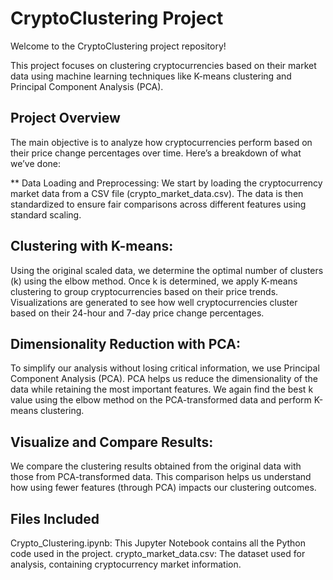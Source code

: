 # CryptoClustering Project

Welcome to the CryptoClustering project repository! 

This project focuses on clustering cryptocurrencies based on their market data using machine learning techniques like K-means clustering and Principal Component Analysis (PCA).

## Project Overview
The main objective is to analyze how cryptocurrencies perform based on their price change percentages over time. Here’s a breakdown of what we’ve done:

** Data Loading and Preprocessing:
We start by loading the cryptocurrency market data from a CSV file (crypto_market_data.csv).
The data is then standardized to ensure fair comparisons across different features using standard scaling.

## Clustering with K-means:
Using the original scaled data, we determine the optimal number of clusters (k) using the elbow method.
Once k is determined, we apply K-means clustering to group cryptocurrencies based on their price trends.
Visualizations are generated to see how well cryptocurrencies cluster based on their 24-hour and 7-day price change percentages.

## Dimensionality Reduction with PCA:
To simplify our analysis without losing critical information, we use Principal Component Analysis (PCA).
PCA helps us reduce the dimensionality of the data while retaining the most important features.
We again find the best k value using the elbow method on the PCA-transformed data and perform K-means clustering.

## Visualize and Compare Results:
We compare the clustering results obtained from the original data with those from PCA-transformed data.
This comparison helps us understand how using fewer features (through PCA) impacts our clustering outcomes.

## Files Included
Crypto_Clustering.ipynb: This Jupyter Notebook contains all the Python code used in the project.
crypto_market_data.csv: The dataset used for analysis, containing cryptocurrency market information.
